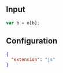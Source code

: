 
## Input
```javascript input
var b = o[b];
```

## Configuration
```json configuration
{
  "extension": "js"
}
```
